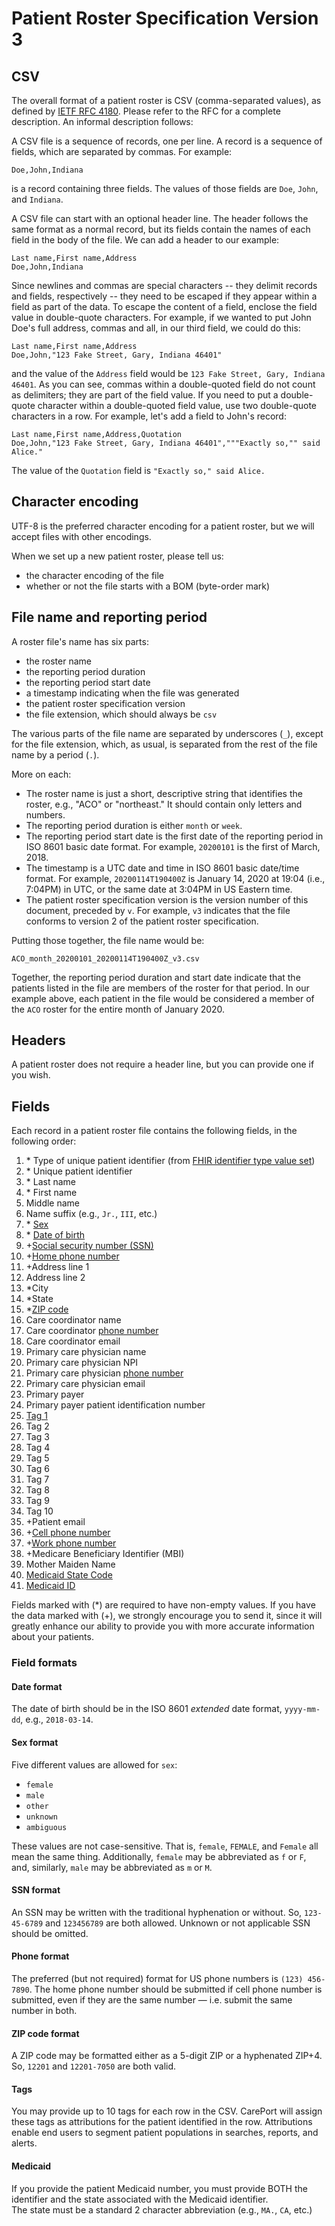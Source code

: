 # Patient Roster Specification Version 3

## CSV

The overall format of a patient roster is CSV (comma-separated values), as defined by [IETF RFC 4180](https://tools.ietf.org/html/rfc4180).
Please refer to the RFC for a complete description. An informal description follows:

A CSV file is a sequence of records, one per line. A record is a
sequence of fields, which are separated by commas. For example:

```csv
Doe,John,Indiana
```

is a record containing three fields. The values of those fields are `Doe`, `John`, and `Indiana`.

A CSV file can start with an optional header line. The header follows
the same format as a normal record, but its fields contain the names
of each field in the body of the file. We can add a header to our
example:

```csv
Last name,First name,Address
Doe,John,Indiana
```

Since newlines and commas are special characters -- they delimit
records and fields, respectively -- they need to be escaped if they
appear within a field as part of the data. To escape the content of a
field, enclose the field value in double-quote characters. For
example, if we wanted to put John Doe's full address, commas and all,
in our third field, we could do this:

```csv
Last name,First name,Address
Doe,John,"123 Fake Street, Gary, Indiana 46401"
```

and the value of the `Address` field would be `123 Fake Street, Gary,
Indiana 46401`. As you can see, commas within a double-quoted field do
not count as delimiters; they are part of the field value. If you need
to put a double-quote character within a double-quoted field value,
use two double-quote characters in a row. For example, let's add a
field to John's record:

```csv
Last name,First name,Address,Quotation
Doe,John,"123 Fake Street, Gary, Indiana 46401","""Exactly so,"" said Alice."
```

The value of the `Quotation` field is `"Exactly so," said Alice.`


## Character encoding

UTF-8 is the preferred character encoding for a patient roster, but we will accept files with other encodings.

When we set up a new patient roster, please tell us:
- the character encoding of the file
- whether or not the file starts with a BOM (byte-order mark)


## File name and reporting period

A roster file's name has six parts:
- the roster name
- the reporting period duration
- the reporting period start date
- a timestamp indicating when the file was generated
- the patient roster specification version
- the file extension, which should always be `csv`

The various parts of the file name are separated by underscores (`_`),
except for the file extension, which, as usual, is separated from the
rest of the file name by a period (`.`).

More on each:

- The roster name is just a short, descriptive string that identifies the roster, e.g., "ACO" or "northeast." It should contain only letters and numbers.
- The reporting period duration is either `month` or `week`.
- The reporting period start date is the first date of the reporting period in ISO 8601 basic date format. For example, `20200101` is the first of March, 2018.
- The timestamp is a UTC date and time in ISO 8601 basic date/time format. For example, `20200114T190400Z` is January 14, 2020 at 19:04 (i.e., 7:04PM) in UTC, or the same date at 3:04PM in US Eastern time.
- The patient roster specification version is the version number of this document, preceded by `v`. For example, `v3` indicates that the file conforms to version 2 of the patient roster specification.

Putting those together, the file name would be:

 `ACO_month_20200101_20200114T190400Z_v3.csv`

Together, the reporting period duration and start date indicate that the patients listed in the file are members of the roster for that period. In our example above, each patient in the file would be considered a member of the `ACO` roster for the entire month of January 2020.


## Headers

A patient roster does not require a header line, but you can provide one if you wish.


## Fields

Each record in a patient roster file contains the following fields, in the following order:

1. \* Type of unique patient identifier (from [FHIR identifier type value set](https://www.hl7.org/fhir/valueset-identifier-type.html))
2. \* Unique patient identifier
3. \* Last name
4. \* First name
5. Middle name
6. Name suffix (e.g., `Jr.`, `III`, etc.)
7. \* [Sex](#sex-format)
8. \* [Date of birth](#date-format)
9. +[Social security number (SSN)](#ssn-format)
10. +[Home phone number](#phone-format)
11. +Address line 1
12. Address line 2
13. \*City
14. \*State
15. \*[ZIP code](#zip-format)
16. Care coordinator name
17. Care coordinator [phone number](#phone-format)
18. Care coordinator email
19. Primary care physician name
20. Primary care physician NPI
21. Primary care physician [phone number](#phone-format)
22. Primary care physician email
23. Primary payer
24. Primary payer patient identification number
25. [Tag 1](#tag-details)
26. Tag 2
27. Tag 3
28. Tag 4
29. Tag 5
30. Tag 6
31. Tag 7
32. Tag 8
33. Tag 9
34. Tag 10
35. +Patient email
36. +[Cell phone number](#phone-format)
37. +[Work phone number](#phone-format)
38. +Medicare Beneficiary Identifier (MBI)
39. Mother Maiden Name
40. [Medicaid State Code](#medicaid-format)
41. [Medicaid ID](#medicaid-format)

Fields marked with (\*) are required to have non-empty values. If you
have the data marked with (+), we strongly encourage you to send it,
since it will greatly enhance our ability to provide you with more
accurate information about your patients.


### Field formats
#### <a name="date-format"></a>Date format

The date of birth should be in the ISO 8601 _extended_ date format, `yyyy-mm-dd`, e.g., `2018-03-14`.


#### <a name="sex-format"></a>Sex format

Five different values are allowed for `sex`:
- `female`
- `male`
- `other`
- `unknown`
- `ambiguous`

These values are not case-sensitive. That is, `female`, `FEMALE`, and `Female` all mean the same thing. Additionally, `female` may be abbreviated as `f` or `F`, and, similarly, `male` may be abbreviated as `m` or `M`.


#### <a name="ssn-format"></a>SSN format

An SSN may be written with the traditional hyphenation or without.
So, `123-45-6789` and `123456789` are both allowed.  Unknown or not applicable SSN should be omitted.


#### <a name="phone-format"></a>Phone format

The preferred (but not required) format for US phone numbers is
`(123) 456-7890`.  The home phone number should be submitted if cell phone number is submitted, even if they are the same number  — i.e. submit the same number in both.


#### <a name="zip-format"></a>ZIP code format

A ZIP code may be formatted either as a 5-digit ZIP or a hyphenated ZIP+4.
So, `12201` and `12201-7050` are both valid.


#### <a name="tag-details"></a>Tags

You may provide up to 10 tags for each row in the CSV. CarePort will
assign these tags as attributions for the patient identified in the row.
Attributions enable end users to segment patient populations in searches,
reports, and alerts.

#### <a name="medicaid-format"></a>Medicaid

If you provide the patient Medicaid number, you must provide BOTH the identifier and the state associated with the Medicaid identifier.  
The state must be a standard 2 character abbreviation (e.g., `MA.`, `CA`, etc.)